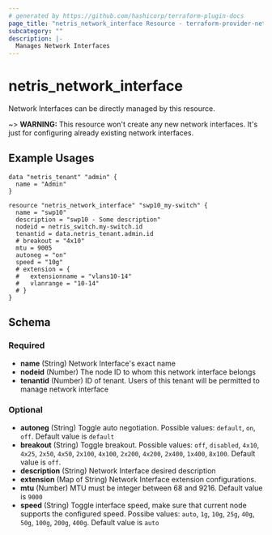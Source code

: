 ```yaml
---
# generated by https://github.com/hashicorp/terraform-plugin-docs
page_title: "netris_network_interface Resource - terraform-provider-netris"
subcategory: ""
description: |-
  Manages Network Interfaces
---
```


# netris_network_interface

Network Interfaces can be directly managed by this resource.

~> **WARNING:** This resource won't create any new network interfaces. It's just for configuring already existing network interfaces.

## Example Usages

```hcl
data "netris_tenant" "admin" {
  name = "Admin"
}

resource "netris_network_interface" "swp10_my-switch" {
  name = "swp10"
  description = "swp10 - Some description"
  nodeid = netris_switch.my-switch.id
  tenantid = data.netris_tenant.admin.id
  # breakout = "4x10"
  mtu = 9005
  autoneg = "on"
  speed = "10g"
  # extension = {
  #   extensionname = "vlans10-14"
  #   vlanrange = "10-14"
  # }
}
```

<!-- schema generated by tfplugindocs -->
## Schema

### Required

- **name** (String) Network Interface's exact name
- **nodeid** (Number) The node ID to whom this network interface belongs
- **tenantid** (Number) ID of tenant. Users of this tenant will be permitted to manage network interface

### Optional

- **autoneg** (String) Toggle auto negotiation. Possible values: `default`, `on`, `off`. Default value is `default`
- **breakout** (String) Toggle breakout. Possible values: `off`, `disabled`, `4x10`, `4x25`, `2x50`, `4x50`, `2x100`, `4x100`, `2x200`, `4x200`, `2x400`, `1x400`, `8x100`. Default value is `off`.
- **description** (String) Network Interface desired description
- **extension** (Map of String) Network Interface extension configurations.
- **mtu** (Number) MTU must be integer between 68 and 9216. Default value is `9000`
- **speed** (String) Toggle interface speed, make sure that current node supports the configured speed. Possibe values: `auto`, `1g`, `10g`, `25g`, `40g`, `50g`, `100g`, `200g`, `400g`. Default value is `auto`
